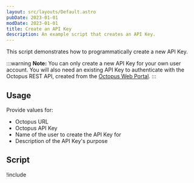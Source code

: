 ```yaml
---
layout: src/layouts/Default.astro
pubDate: 2023-01-01
modDate: 2023-01-01
title: Create an API Key
description: An example script that creates an API Key.
---
```


This script demonstrates how to programmatically create a new API Key.

:::warning
**Note:** You can only create a new API Key for your own user account. You will also need an existing API Key to authenticate with the Octopus REST API, created from the [Octopus Web Portal](/docs/octopus-rest-api/how-to-create-an-api-key/).
:::

## Usage

Provide values for:

- Octopus URL
- Octopus API Key
- Name of the user to create the API Key for
- Description of the API Key's purpose

## Script

!include <create-api-key-scripts>